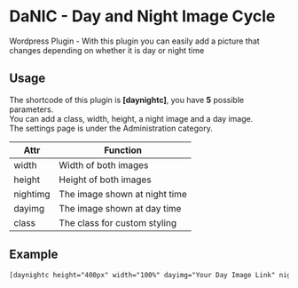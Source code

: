 # DaNIC - Day and Night Image Cycle
 Wordpress Plugin - With this plugin you can easily add a picture that changes depending on whether it is day or night time

## Usage

The shortcode of this plugin is **[daynightc]**, you have **5** possible parameters.<br>
You can add a class, width, height, a night image and a day image.<br>
The settings page is under the Administration category.


Attr | Function
--- | ---
width | Width of both images
height | Height of both images
nightimg | The image shown at night time
dayimg | The image shown at day time
class | The class for custom styling

## Example
```html
[daynightc height="400px" width="100%" dayimg="Your Day Image Link" nightimg="Your Night Image Link"]
```
